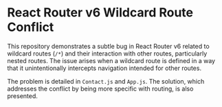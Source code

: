 # React Router v6 Wildcard Route Conflict

This repository demonstrates a subtle bug in React Router v6 related to wildcard routes (`/*`) and their interaction with other routes, particularly nested routes.  The issue arises when a wildcard route is defined in a way that it unintentionally intercepts navigation intended for other routes. 

The problem is detailed in `Contact.js` and `App.js`.  The solution, which addresses the conflict by being more specific with routing, is also presented.
